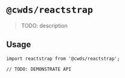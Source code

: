 # `@cwds/reactstrap`

> TODO: description

## Usage

```
import reactstrap from '@cwds/reactstrap';

// TODO: DEMONSTRATE API
```
